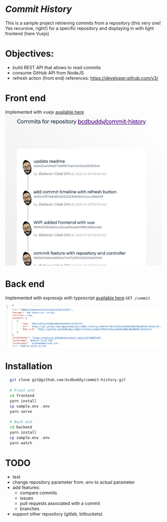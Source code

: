 # _Commit History_
This is a sample project retrieving commits from a repository (this very one! Yes recursive, right!) for a specific repository and displaying in with light frontend (here Vuejs)


# Objectives:
- build REST API that allows to read commits
- consume GitHub API from NodeJS
- refresh action (front end)
references: https://developer.github.com/v3/

# Front end
Implemented with vuejs [available here](./frontend/README.md)
![front end preview](frontend_preview.png)
<!-- deployed at https://commit-history-frontend.herokuapp.com -->

# Back end
Implemented with expressjs with typescript [available here](./backend/README.md)
`GET /commit`
<!-- deployed at https://commit-history-backend.herokuapp.com -->
![](api_response_sample.png)

# Installation

```bash
  git clone git@github.com:bcdbuddy/commit-history.git
  
  # Front end
  cd frontend
  yarn install
  cp sample.env .env
  yarn serve

  # Back end
  cd backend
  yarn install
  cp sample.env .env
  yarn watch
```

# TODO
- test
- change repository parameter from .env to actual parameter
- add features:
  * compare commits
  * issues
  * pull requests associated with a commit
  * branches
- support other repository (gitlab, bitbuckets)